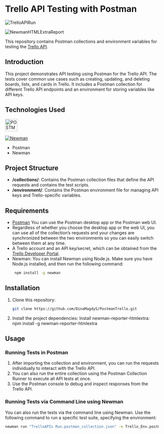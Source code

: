 # Trello API Testing with Postman
![TrelloAPIRun](https://github.com/user-attachments/assets/6e193d10-f4e6-4acd-8cfc-91322222158f)

![NewmanHTMLExtraReport](https://github.com/user-attachments/assets/bc7a9fd1-fa39-418b-a836-a9b7b3103d35)




This repository contains Postman collections and environment variables for testing the [Trello API](https://developer.atlassian.com/cloud/trello/rest/).

## Introduction

This project demonstrates API testing using Postman for the Trello API. The tests cover common use cases such as creating, updating, and deleting boards, lists, and cards in Trello. It includes a Postman collection for different Trello API endpoints and an environment for storing variables like API keys.

## Technologies Used
<img src="https://user-images.githubusercontent.com/25181517/192109061-e138ca71-337c-4019-8d42-4792fdaa7128.png" title="POSTMAN" alt="POSTMAN" width="40" height="40" style="max-width: 100%;">


  
<a target="_blank" rel="noopener noreferrer nofollow" href="https://camo.githubusercontent.com/d5cb6f8e77a7f5a092c20719323115c658b1260da976663f11d698ca66514c64/68747470733a2f2f696d672e736869656c64732e696f2f62616467652f4e65776d616e2d436f6d6d616e645f4c696e652d627269676874677265656e"><img src="https://camo.githubusercontent.com/d5cb6f8e77a7f5a092c20719323115c658b1260da976663f11d698ca66514c64/68747470733a2f2f696d672e736869656c64732e696f2f62616467652f4e65776d616e2d436f6d6d616e645f4c696e652d627269676874677265656e" alt="Newman" data-canonical-src="https://img.shields.io/badge/Newman-Command_Line-brightgreen" style="max-width: 100%;"></a>

- Postman
- Newman


## Project Structure

- **/collections/**: Contains the Postman collection files that define the API requests and contains the test scripts.
- **/environment/**: Contains the Postman environment file for managing API keys and Trello-specific variables.

## Requirements

- [Postman](https://www.postman.com/) You can use the Postman desktop app or the Postman web UI.
- Regardless of whether you choose the desktop app or the web UI, you can use all of the collection’s requests and your changes are synchronized between the two environments so you can easily switch between them at any time.
- A Trello account and an API key/secret, which can be obtained from the [Trello Developer Portal](https://trello.com/app-key).
- Newman: You can install Newman using Node.js. Make sure you have Node.js installed, and then run the following command:
  ```bash
   npm install -g newman

## Installation

1. Clone this repository:
   ```bash
   git clone https://github.com/DinaMagdyS/PostmanTrello.git
2. Install the project dependencies:
Install newman-reporter-htmlextra: 
npm install -g newman-reporter-htmlextra


## Usage
  ### Running Tests in Postman
  1. After importing the collection and environment, you can run the requests individually to interact with the Trello API.
  2. You can also run the entire collection using the Postman Collection Runner to execute all API tests at once.
  3. Use the Postman console to debug and inspect responses from the Trello API.
 
  ### Running Tests via Command Line using Newman
  You can also run the tests via the command line using Newman. Use the following command to run a specific test suite, specifying the environment: 
  ```bash
newman run "TrelloAPIs Run.postman_collection.json" -e Trello_Env.postman_environment.json -r htmlextra
